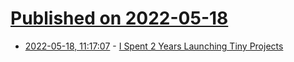 # [Published on 2022-05-18](index.md)

* [2022-05-18, 11:17:07](https://news.ycombinator.com/item?id=31421364) - [I Spent 2 Years Launching Tiny Projects](https://tinyprojects.dev/posts/i_spent_two_years_launching_tiny_projects)
